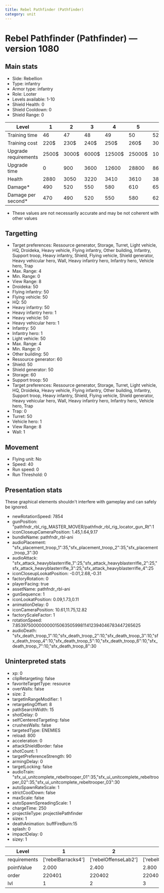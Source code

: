 ```yaml
---
title: Rebel Pathfinder (Pathfinder)
category: unit
---
```


# Rebel Pathfinder (Pathfinder) — version 1080

## Main stats

  * Side: Rebellion
  * Type: infantry
  * Armor type: infantry
  * Role: Looter
  * Levels available: 1-10
  * Shield Health: 0
  * Shield Cooldown: 0
  * Shield Range: 0

|Level               |1    |2    |3    |4     |5     |6      |7      |8      |9       |10      |
|--------------------|-----|-----|-----|------|------|-------|-------|-------|--------|--------|
|Training time       |46   |47   |48   |49    |50    |52     |54     |56     |58      |60      |
|Training cost       |220$ |230$ |240$ |250$  |260$  |300$   |340$   |400$   |420$    |460$    |
|Upgrade requirements|2500$|3000$|6000$|12500$|25000$|100000$|160000$|320000$|1000000$|1750000$|
|Upgrade time        |0    |900  |3600 |12600 |28800 |86400  |172800 |302400 |432000  |691200  |
|Health              |2880 |3050 |3220 |3410  |3610  |3820   |4050   |4290   |4550    |4830    |
|Damage*             |490  |520  |550  |580   |610   |650    |690    |730    |770     |820     |
|Damage per second*  |470  |490  |520  |550   |580   |620    |660    |690    |730     |780     |

* These values are not necessarily accurate and may be not coherent with other values

## Targetting

  * Target preferences: Ressource generator, Storage, Turret, Light vehicle, HQ, Droideka, Heavy vehicle, Flying infantry, Other building, Infantry, Support troop, Heavy infantry, Shield, Flying vehicle, Shield generator, Heavy vehicular hero, Wall, Heavy infantry hero, Infantry hero, Vehicle hero, Trap
  * Max. Range: 4
  * Min. Range: 0
  * View Range: 8
  * Droideka: 50
  * Flying infantry: 50
  * Flying vehicle: 50
  * HQ: 50
  * Heavy infantry: 50
  * Heavy infantry hero: 1
  * Heavy vehicle: 50
  * Heavy vehicular hero: 1
  * Infantry: 50
  * Infantry hero: 1
  * Light vehicle: 50
  * Max. Range: 4
  * Min. Range: 0
  * Other building: 50
  * Ressource generator: 60
  * Shield: 50
  * Shield generator: 50
  * Storage: 60
  * Support troop: 50
  * Target preferences: Ressource generator, Storage, Turret, Light vehicle, HQ, Droideka, Heavy vehicle, Flying infantry, Other building, Infantry, Support troop, Heavy infantry, Shield, Flying vehicle, Shield generator, Heavy vehicular hero, Wall, Heavy infantry hero, Infantry hero, Vehicle hero, Trap
  * Trap: 0
  * Turret: 50
  * Vehicle hero: 1
  * View Range: 8
  * Wall: 1

## Movement

  * Flying unit: No
  * Speed: 40
  * Run speed: 0
  * Run Threshold: 0

## Presentation stats

These graphical elements shouldn't interfere with gameplay and can safely be ignored.

  * newRotationSpeed: 7854
  * gunPosition: "pathfndr_rbl_rig_MASTER_MOVER/pathfndr_rbl_rig_locator_gun_Rt":1
  * iconCloseupCameraPosition: 1.45,1.64,9.17
  * bundleName: pathfndr_rbl-ani
  * audioPlacement: "sfx_placement_troop_1":35,"sfx_placement_troop_2":35,"sfx_placement_troop_3":30
  * audioAttack: "sfx_attack_heavyblasterrifle_1":25,"sfx_attack_heavyblasterrifle_2":25,"sfx_attack_heavyblasterrifle_3":25,"sfx_attack_heavyblasterrifle_4":25
  * iconCloseupLookatPosition: -0.01,2.68,-0.31
  * factoryRotation: 0
  * playerFacing: true
  * assetName: pathfndr_rbl-ani
  * gunSequence: 1
  * iconLookatPosition: 0.09,1.73,0.11
  * animationDelay: 0
  * iconCameraPosition: 10.61,11.75,12.82
  * factoryScaleFactor: 1
  * rotationSpeed: 7.8539750000000001506350599811412394046783447265625
  * audioDeath: "sfx_death_troop_1":10,"sfx_death_troop_2":10,"sfx_death_troop_3":10,"sfx_death_troop_4":10,"sfx_death_troop_5":10,"sfx_death_troop_6":10,"sfx_death_troop_7":10,"sfx_death_troop_8":30

## Uninterpreted stats

  * xp: 0
  * clipRetargeting: false
  * favoriteTargetType: resource
  * overWalls: false
  * size: 2
  * targetInRangeModifier: 1
  * retargetingOffset: 8
  * pathSearchWidth: 15
  * shotDelay: 0
  * selfCenteredTargeting: false
  * crushesWalls: false
  * targetedType: ENEMIES
  * reload: 800
  * acceleration: 0
  * attackShieldBorder: false
  * shotCount: 1
  * targetPreferenceStrength: 90
  * armingDelay: 0
  * targetLocking: false
  * audioTrain: "sfx_ui_unitcomplete_rebeltrooper_01":35,"sfx_ui_unitcomplete_rebeltrooper_02":35,"sfx_ui_unitcomplete_rebeltrooper_03":30
  * autoSpawnRateScale: 1
  * strictCoolDown: false
  * maxScale: false
  * autoSpawnSpreadingScale: 1
  * chargeTime: 250
  * projectileType: projectilePathfinder
  * sizex: 1
  * deathAnimation: buffFireBurn:15
  * splash: 0
  * impactDelay: 0
  * sizey: 1

|Level       |1                 |2                   |3                   |4                   |5                   |6                   |7                   |8                   |9                   |10                   |
|------------|------------------|--------------------|--------------------|--------------------|--------------------|--------------------|--------------------|--------------------|--------------------|---------------------|
|requirements|['rebelBarracks4']|['rebelOffenseLab2']|['rebelOffenseLab3']|['rebelOffenseLab4']|['rebelOffenseLab5']|['rebelOffenseLab6']|['rebelOffenseLab7']|['rebelOffenseLab8']|['rebelOffenseLab9']|['rebelOffenseLab10']|
|pointValue  |2.000             |2.400               |2.800               |3.200               |3.600               |4.000               |4.400               |4.800               |5.200               |6.000                |
|order       |220401            |220402              |220403              |220404              |220405              |220406              |220407              |220408              |220409              |220410               |
|lvl         |1                 |2                   |3                   |4                   |5                   |6                   |7                   |8                   |9                   |10                   |

